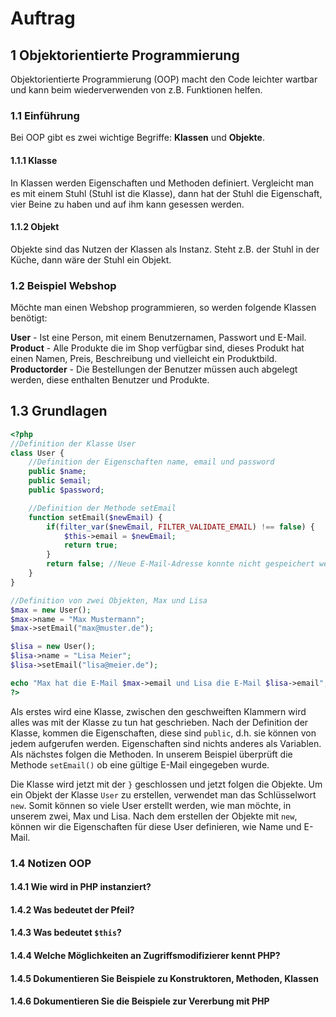 # Auftrag

## 1 Objektorientierte Programmierung

Objektorientierte Programmierung (OOP) macht den Code leichter wartbar und kann beim wiederverwenden von z.B. Funktionen helfen.

### 1.1 Einführung

Bei OOP gibt es zwei wichtige Begriffe: **Klassen** und **Objekte**.

#### 1.1.1 Klasse

In Klassen werden Eigenschaften und Methoden definiert. Vergleicht man es mit einem Stuhl (Stuhl ist die Klasse), dann hat der Stuhl die Eigenschaft, vier Beine zu haben und auf ihm kann gesessen werden.

#### 1.1.2 Objekt

Objekte sind das Nutzen der Klassen als Instanz. Steht z.B. der Stuhl in der Küche, dann wäre der Stuhl ein Objekt.

### 1.2 Beispiel Webshop

Möchte man einen Webshop programmieren, so werden folgende Klassen benötigt:

**User** - Ist eine Person, mit einem Benutzernamen, Passwort und E-Mail.  
**Product** - Alle Produkte die im Shop verfügbar sind, dieses Produkt hat einen Namen, Preis, Beschreibung und vielleicht ein Produktbild.  
**Productorder** - Die Bestellungen der Benutzer müssen auch abgelegt werden, diese enthalten Benutzer und Produkte.

## 1.3 Grundlagen

```php
<?php
//Definition der Klasse User
class User {
	//Definition der Eigenschaften name, email und password
	public $name;
	public $email;
	public $password;

	//Definition der Methode setEmail
	function setEmail($newEmail) {
		if(filter_var($newEmail, FILTER_VALIDATE_EMAIL) !== false) {
			$this->email = $newEmail;
			return true;
		}
		return false; //Neue E-Mail-Adresse konnte nicht gespeichert werden, da diese ungültig war
	}
}

//Definition von zwei Objekten, Max und Lisa
$max = new User();
$max->name = "Max Mustermann";
$max->setEmail("max@muster.de");

$lisa = new User();
$lisa->name = "Lisa Meier";
$lisa->setEmail("lisa@meier.de");

echo "Max hat die E-Mail $max->email und Lisa die E-Mail $lisa->email";
?>
```

Als erstes wird eine Klasse, zwischen den geschweiften Klammern wird alles was mit der Klasse zu tun hat geschrieben. Nach der Definition der Klasse, kommen die Eigenschaften, diese sind `public`, d.h. sie können von jedem aufgerufen werden. Eigenschaften sind nichts anderes als Variablen. Als nächstes folgen die Methoden. In unserem Beispiel überprüft die Methode `setEmail()` ob eine gültige E-Mail eingegeben wurde.

Die Klasse wird jetzt mit der `}` geschlossen und jetzt folgen die Objekte. Um ein Objekt der Klasse `User` zu erstellen, verwendet man das Schlüsselwort `new`. Somit können so viele User erstellt werden, wie man möchte, in unserem zwei, Max und Lisa. Nach dem erstellen der Objekte mit `new`, können wir die Eigenschaften für diese User definieren, wie Name und E-Mail.

### 1.4 Notizen OOP

#### 1.4.1 Wie wird in PHP instanziert?

#### 1.4.2 Was bedeutet der Pfeil?

#### 1.4.3 Was bedeutet `$this`?

#### 1.4.4 Welche Möglichkeiten an Zugriffsmodifizierer kennt PHP?

#### 1.4.5 Dokumentieren Sie Beispiele zu Konstruktoren, Methoden, Klassen

#### 1.4.6  Dokumentieren Sie die Beispiele zur Vererbung mit PHP